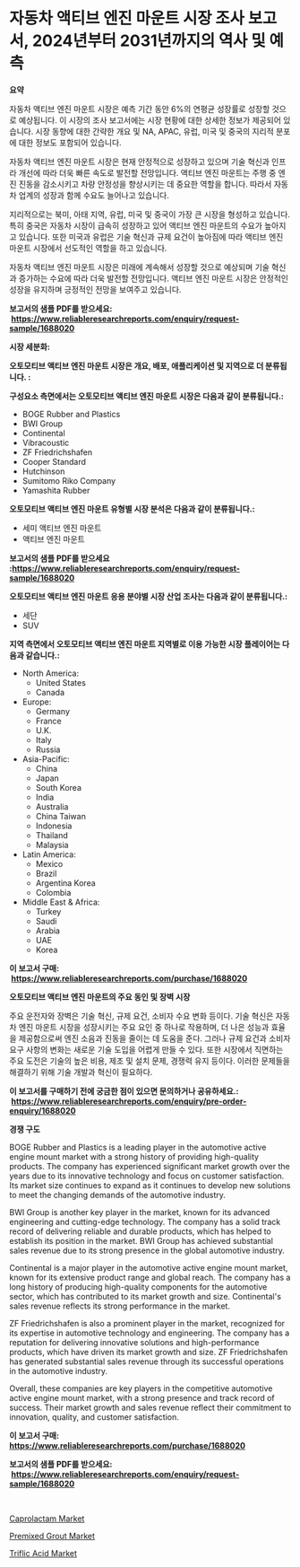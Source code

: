 <p><h1>자동차 액티브 엔진 마운트 시장 조사 보고서, 2024년부터 2031년까지의 역사 및 예측</h1></p><p><strong>요약</strong></p>
<p><p>자동차 액티브 엔진 마운트 시장은 예측 기간 동안 6%의 연평균 성장률로 성장할 것으로 예상됩니다. 이 시장의 조사 보고서에는 시장 현황에 대한 상세한 정보가 제공되어 있습니다. 시장 동향에 대한 간략한 개요 및 NA, APAC, 유럽, 미국 및 중국의 지리적 분포에 대한 정보도 포함되어 있습니다.</p><p>자동차 액티브 엔진 마운트 시장은 현재 안정적으로 성장하고 있으며 기술 혁신과 인프라 개선에 따라 더욱 빠른 속도로 발전할 전망입니다. 액티브 엔진 마운트는 주행 중 엔진 진동을 감소시키고 차량 안정성을 향상시키는 데 중요한 역할을 합니다. 따라서 자동차 업계의 성장과 함께 수요도 늘어나고 있습니다.</p><p>지리적으로는 북미, 아태 지역, 유럽, 미국 및 중국이 가장 큰 시장을 형성하고 있습니다. 특히 중국은 자동차 시장이 급속히 성장하고 있어 액티브 엔진 마운트의 수요가 높아지고 있습니다. 또한 미국과 유럽은 기술 혁신과 규제 요건이 높아짐에 따라 액티브 엔진 마운트 시장에서 선도적인 역할을 하고 있습니다.</p><p>자동차 액티브 엔진 마운트 시장은 미래에 계속해서 성장할 것으로 예상되며 기술 혁신과 증가하는 수요에 따라 더욱 발전할 전망입니다. 액티브 엔진 마운트 시장은 안정적인 성장을 유지하며 긍정적인 전망을 보여주고 있습니다.</p></p>
<p><strong>보고서의 샘플 PDF를 받으세요: &nbsp;<a href="https://www.reliableresearchreports.com/enquiry/request-sample/1688020">https://www.reliableresearchreports.com/enquiry/request-sample/1688020</a></strong></p>
<p><strong>시장 세분화:</strong></p>
<p><strong> 오토모티브 액티브 엔진 마운트 시장은 개요, 배포, 애플리케이션 및 지역으로 더 분류됩니다. :</strong></p>
<p><strong>구성요소 측면에서는 오토모티브 액티브 엔진 마운트 시장은 다음과 같이 분류됩니다.:</strong></p>
<p><ul><li>BOGE Rubber and Plastics</li><li>BWI Group</li><li>Continental</li><li>Vibracoustic</li><li>ZF Friedrichshafen</li><li>Cooper Standard</li><li>Hutchinson</li><li>Sumitomo Riko Company</li><li>Yamashita Rubber</li></ul></p>
<p><strong> 오토모티브 액티브 엔진 마운트 유형별 시장 분석은 다음과 같이 분류됩니다.:</strong></p>
<p><ul><li>세미 액티브 엔진 마운트</li><li>액티브 엔진 마운트</li></ul></p>
<p><strong>보고서의 샘플 PDF를 받으세요 :<a href="https://www.reliableresearchreports.com/enquiry/request-sample/1688020">https://www.reliableresearchreports.com/enquiry/request-sample/1688020</a></strong></p>
<p><strong> 오토모티브 액티브 엔진 마운트 응용 분야별 시장 산업 조사는 다음과 같이 분류됩니다.:</strong></p>
<p><ul><li>세단</li><li>SUV</li></ul></p>
<p><strong>지역 측면에서 오토모티브 액티브 엔진 마운트 지역별로 이용 가능한 시장 플레이어는 다음과 같습니다.:</strong></p>
<p><ul>
    <li>
        North America:
        <ul>
            <li>United States</li>
            <li>Canada</li>
        </ul>
    </li>
    <li>
        Europe:
        <ul>
            <li>Germany</li>
            <li>France</li>
            <li>U.K.</li>
            <li>Italy</li>
            <li>Russia</li>
        </ul>
    </li>
    <li>
        Asia-Pacific:
        <ul>
            <li>China</li>
            <li>Japan</li>
            <li>South Korea</li>
            <li>India</li>
            <li>Australia</li>
            <li>China Taiwan</li>
            <li>Indonesia</li>
            <li>Thailand</li>
            <li>Malaysia</li>
        </ul>
    </li>
    <li>
        Latin America:
        <ul>
            <li>Mexico</li>
            <li>Brazil</li>
            <li>Argentina Korea</li>
            <li>Colombia</li>
        </ul>
    </li>
    <li>
        Middle East & Africa:
        <ul>
            <li>Turkey</li>
            <li>Saudi</li>
            <li>Arabia</li>
            <li>UAE</li>
            <li>Korea</li>
        </ul>
    </li>
    </ul></p>
<p><strong>이 보고서 구매: &nbsp;<a href="https://www.reliableresearchreports.com/purchase/1688020">https://www.reliableresearchreports.com/purchase/1688020</a></strong></p>
<p><strong>오토모티브 액티브 엔진 마운트의 주요 동인 및 장벽 시장</strong></p>
<p><p>주요 운전자와 장벽은 기술 혁신, 규제 요건, 소비자 수요 변화 등이다. 기술 혁신은 자동차 엔진 마운트 시장을 성장시키는 주요 요인 중 하나로 작용하며, 더 나은 성능과 효율을 제공함으로써 엔진 소음과 진동을 줄이는 데 도움을 준다. 그러나 규제 요건과 소비자 요구 사항의 변화는 새로운 기술 도입을 어렵게 만들 수 있다. 또한 시장에서 직면하는 주요 도전은 기술의 높은 비용, 제조 및 설치 문제, 경쟁력 유지 등이다. 이러한 문제들을 해결하기 위해 기술 개발과 혁신이 필요하다.</p></p>
<p><strong>이 보고서를 구매하기 전에 궁금한 점이 있으면 문의하거나 공유하세요.: &nbsp;<a href="https://www.reliableresearchreports.com/enquiry/pre-order-enquiry/1688020">https://www.reliableresearchreports.com/enquiry/pre-order-enquiry/1688020</a></strong></p>
<p><strong>경쟁 구도</strong></p>
<p><p>BOGE Rubber and Plastics is a leading player in the automotive active engine mount market with a strong history of providing high-quality products. The company has experienced significant market growth over the years due to its innovative technology and focus on customer satisfaction. Its market size continues to expand as it continues to develop new solutions to meet the changing demands of the automotive industry.</p><p>BWI Group is another key player in the market, known for its advanced engineering and cutting-edge technology. The company has a solid track record of delivering reliable and durable products, which has helped to establish its position in the market. BWI Group has achieved substantial sales revenue due to its strong presence in the global automotive industry.</p><p>Continental is a major player in the automotive active engine mount market, known for its extensive product range and global reach. The company has a long history of producing high-quality components for the automotive sector, which has contributed to its market growth and size. Continental's sales revenue reflects its strong performance in the market.</p><p>ZF Friedrichshafen is also a prominent player in the market, recognized for its expertise in automotive technology and engineering. The company has a reputation for delivering innovative solutions and high-performance products, which have driven its market growth and size. ZF Friedrichshafen has generated substantial sales revenue through its successful operations in the automotive industry.</p><p>Overall, these companies are key players in the competitive automotive active engine mount market, with a strong presence and track record of success. Their market growth and sales revenue reflect their commitment to innovation, quality, and customer satisfaction.</p></p>
<p><strong>이 보고서 구매: &nbsp; <a href="https://www.reliableresearchreports.com/purchase/1688020">https://www.reliableresearchreports.com/purchase/1688020</a></strong></p>
<p><strong>보고서의 샘플 PDF를 받으세요: &nbsp;<a href="https://www.reliableresearchreports.com/enquiry/request-sample/1688020">https://www.reliableresearchreports.com/enquiry/request-sample/1688020</a></strong><strong></strong></p>
<p>&nbsp;</p>
<p><p><a href="https://github.com/CliffMedina6/Market-Research-Report-List-3/blob/main/caprolactam-market.md">Caprolactam Market</a></p><p><a href="https://github.com/Sinjinluong3e0awx2m195k76/Market-Research-Report-List-1/blob/main/premixed-grout-market.md">Premixed Grout Market</a></p><p><a href="https://github.com/provorikovar/Market-Research-Report-List-3/blob/main/triflic-acid-market.md">Triflic Acid Market</a></p></p>